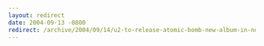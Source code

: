 ```yaml
---
layout: redirect
date: 2004-09-13 -0800
redirect: /archive/2004/09/14/u2-to-release-atomic-bomb-new-album-in-november-reuters.aspx/
---
```

